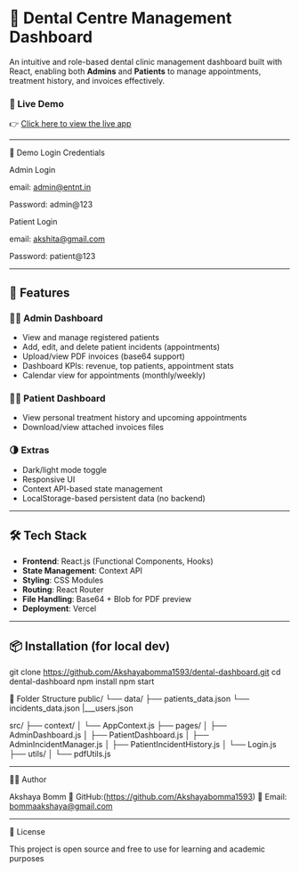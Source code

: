 # 🦷 Dental Centre Management Dashboard

An intuitive and role-based dental clinic management dashboard built with React, enabling both **Admins** and **Patients** to manage appointments, treatment history, and invoices effectively.

### 🚀 Live Demo
👉 [Click here to view the live app](https://dental-dashboard-git-main-akshayabomma1593s-projects.vercel.app)

---
🔐 Demo Login Credentials

Admin Login

email: admin@entnt.in

Password: admin@123


Patient Login

email: akshita@gmail.com

Password: patient@123

---

## 📌 Features

### 👩‍⚕️ Admin Dashboard
- View and manage  registered patients
- Add, edit, and delete patient incidents (appointments)
- Upload/view PDF invoices (base64 support)
- Dashboard KPIs: revenue, top patients, appointment stats
- Calendar view for appointments (monthly/weekly)

### 👨‍⚕️ Patient Dashboard
- View personal treatment history and upcoming appointments
- Download/view attached invoices files

### 🌗 Extras
- Dark/light mode toggle
- Responsive UI
- Context API-based state management
- LocalStorage-based persistent data (no backend)

---

## 🛠 Tech Stack

- **Frontend**: React.js (Functional Components, Hooks)
- **State Management**: Context API
- **Styling**: CSS Modules
- **Routing**: React Router
- **File Handling**: Base64 + Blob for PDF preview
- **Deployment**: Vercel

---

## 📦 Installation (for local dev)
git clone https://github.com/Akshayabomma1593/dental-dashboard.git
cd dental-dashboard
npm install
npm start

📁 Folder Structure
public/
  └── data/
      ├── patients_data.json
      └── incidents_data.json
      |___users.json

src/
├── context/
│   └── AppContext.js
├── pages/
│   ├── AdminDashboard.js
│   ├── PatientDashboard.js
│   ├── AdminIncidentManager.js
│   ├── PatientIncidentHistory.js
│   └── Login.js
├── utils/
│   └── pdfUtils.js

---

🧑‍💻 Author

Akshaya Bomm
🔗 GitHub:(https://github.com/Akshayabomma1593)
📧 Email: bommaakshaya@gmail.com

----

📜 License

This project is open source and free to use for learning and academic purposes
